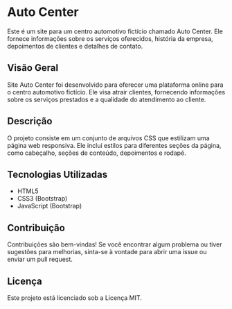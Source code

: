 # Auto Center
Este é um site para um centro automotivo fictício chamado Auto Center. Ele fornece informações sobre os serviços oferecidos, história da empresa, depoimentos de clientes e detalhes de contato.

## Visão Geral
Site Auto Center foi desenvolvido para oferecer uma plataforma online para o centro automotivo fictício. Ele visa atrair clientes, fornecendo informações sobre os serviços prestados e a qualidade do atendimento ao cliente.

## Descrição
O projeto consiste em um conjunto de arquivos CSS que estilizam uma página web responsiva. Ele inclui estilos para diferentes seções da página, como cabeçalho, seções de conteúdo, depoimentos e rodapé.

## Tecnologias Utilizadas
- HTML5
- CSS3 (Bootstrap)
- JavaScript (Bootstrap)

## Contribuição
Contribuições são bem-vindas! Se você encontrar algum problema ou tiver sugestões para melhorias, sinta-se à vontade para abrir uma issue ou enviar um pull request.

## Licença
Este projeto está licenciado sob a Licença MIT.